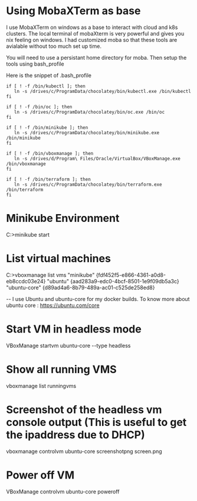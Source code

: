 

# Using MobaXTerm as base 
I use MobaXTerm on windows as a base to interact with cloud and k8s clusters. The local terminal of mobaXterm is very powerful and gives you nix feeling on windows. I had customized moba so that these tools are avialable without too much set up time. 

You will need to use a persistant home directory for moba. Then setup the tools using bash_profile

Here is the snippet of .bash_profile
```
if [ ! -f /bin/kubectl ]; then
   ln -s /drives/c/ProgramData/chocolatey/bin/kubectl.exe /bin/kubectl
fi

if [ ! -f /bin/oc ]; then
   ln -s /drives/c/ProgramData/chocolatey/bin/oc.exe /bin/oc
fi

if [ ! -f /bin/minikube ]; then
   ln -s /drives/c/ProgramData/chocolatey/bin/minikube.exe /bin/minikube
fi

if [ ! -f /bin/vboxmanage ]; then
   ln -s /drives/d/Program\ Files/Oracle/VirtualBox/VBoxManage.exe /bin/vboxmanage
fi

if [ ! -f /bin/terraform ]; then
   ln -s /drives/c/ProgramData/chocolatey/bin/terraform.exe /bin/terraform
fi

```

# Minikube Environment
C:\>minikube start

# List virtual machines
C:\>vboxmanage list vms
"minikube" {fdf452f5-e866-4361-a0d8-eb8ccdc03e24}
"ubuntu" {aad283a9-edc0-4bcf-8501-1e9f09db5a3c}
"ubuntu-core" {d89ad4a6-8b79-489a-ac01-c525de258ed8}

-- I use Ubuntu and ubuntu-core for my docker builds. To know more about ubuntu core : https://ubuntu.com/core

# Start VM in headless mode
VBoxManage startvm ubuntu-core --type headless

# Show all running VMS
vboxmanage list runningvms

# Screenshot of the headless vm console output (This is useful to get the ipaddress due to DHCP)
vboxmanage controlvm ubuntu-core screenshotpng screen.png

# Power off VM
VBoxManage controlvm ubuntu-core poweroff